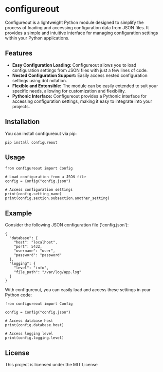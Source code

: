 # configureout

Configureout is a lightweight Python module designed to simplify the process of loading and accessing configuration data from JSON files. It provides a simple and intuitive interface for managing configuration settings within your Python applications.

## Features

- **Easy Configuration Loading:** Configureout allows you to load configuration settings from JSON files with just a few lines of code.
- **Nested Configuration Support:** Easily access nested configuration settings using dot notation.
- **Flexible and Extensible:** The module can be easily extended to suit your specific needs, allowing for customization and flexibility.
- **Pythonic Interface:** Configureout provides a Pythonic interface for accessing configuration settings, making it easy to integrate into your projects.

## Installation

You can install configureout via pip:

```
pip install configureout
```

## Usage

```
from configureout import Config

# Load configuration from a JSON file
config = Config("config.json")

# Access configuration settings
print(config.setting_name)
print(config.section.subsection.another_setting)
```

## Example
Consider the following JSON configuration file ('config.json'):
```
{
  "database": {
    "host": "localhost",
    "port": 5432,
    "username": "user",
    "password": "password"
  },
  "logging": {
    "level": "info",
    "file_path": "/var/log/app.log"
  }
}
```
With configureout, you can easily load and access these settings in your Python code:
```
from configureout import Config

config = Config("config.json")

# Access database host
print(config.database.host)

# Access logging level
print(config.logging.level)
```

## License
This project is licensed under the MIT License
